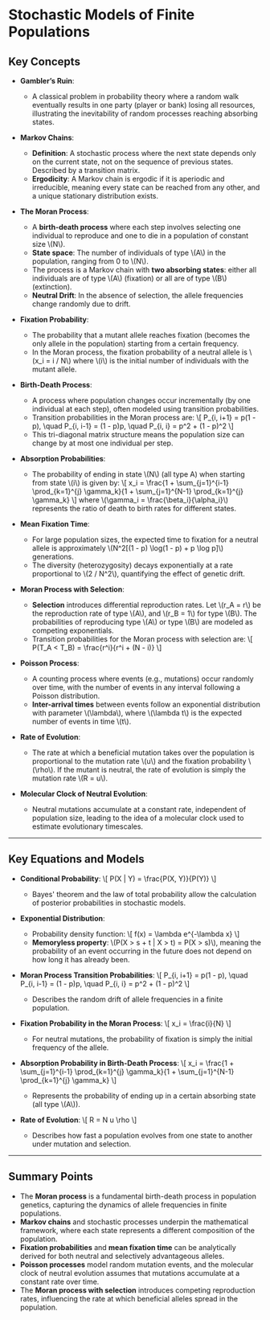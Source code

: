 # Stochastic Models of Finite Populations

## Key Concepts

- **Gambler’s Ruin**:
  - A classical problem in probability theory where a random walk eventually results in one party (player or bank) losing all resources, illustrating the inevitability of random processes reaching absorbing states.

- **Markov Chains**:
  - **Definition**: A stochastic process where the next state depends only on the current state, not on the sequence of previous states. Described by a transition matrix.
  - **Ergodicity**: A Markov chain is ergodic if it is aperiodic and irreducible, meaning every state can be reached from any other, and a unique stationary distribution exists.

- **The Moran Process**:
  - A **birth-death process** where each step involves selecting one individual to reproduce and one to die in a population of constant size \\(N\\).
  - **State space**: The number of individuals of type \\(A\\) in the population, ranging from 0 to \\(N\\).
  - The process is a Markov chain with **two absorbing states**: either all individuals are of type \\(A\\) (fixation) or all are of type \\(B\\) (extinction).
  - **Neutral Drift**: In the absence of selection, the allele frequencies change randomly due to drift.

- **Fixation Probability**:
  - The probability that a mutant allele reaches fixation (becomes the only allele in the population) starting from a certain frequency.
  - In the Moran process, the fixation probability of a neutral allele is \\(x_i = i / N\\) where \\(i\\) is the initial number of individuals with the mutant allele.

- **Birth-Death Process**:
  - A process where population changes occur incrementally (by one individual at each step), often modeled using transition probabilities.
  - Transition probabilities in the Moran process are:
    \\[
    P_{i, i+1} = p(1 - p), \quad P_{i, i-1} = (1 - p)p, \quad P_{i, i} = p^2 + (1 - p)^2
    \\]
  - This tri-diagonal matrix structure means the population size can change by at most one individual per step.

- **Absorption Probabilities**:
  - The probability of ending in state \\(N\\) (all type A) when starting from state \\(i\\) is given by:
    \\[
    x_i = \frac{1 + \sum_{j=1}^{i-1} \prod_{k=1}^{j} \gamma_k}{1 + \sum_{j=1}^{N-1} \prod_{k=1}^{j} \gamma_k}
    \\]
    where \\(\gamma_i = \frac{\beta_i}{\alpha_i}\\) represents the ratio of death to birth rates for different states.

- **Mean Fixation Time**:
  - For large population sizes, the expected time to fixation for a neutral allele is approximately \\(N^2[(1 - p) \log(1 - p) + p \log p]\\) generations.
  - The diversity (heterozygosity) decays exponentially at a rate proportional to \\(2 / N^2\\), quantifying the effect of genetic drift.

- **Moran Process with Selection**:
  - **Selection** introduces differential reproduction rates. Let \\(r_A = r\\) be the reproduction rate of type \\(A\\), and \\(r_B = 1\\) for type \\(B\\). The probabilities of reproducing type \\(A\\) or type \\(B\\) are modeled as competing exponentials.
  - Transition probabilities for the Moran process with selection are:
    \\[
    P(T_A < T_B) = \frac{r^i}{r^i + (N - i)}
    \\]

- **Poisson Process**:
  - A counting process where events (e.g., mutations) occur randomly over time, with the number of events in any interval following a Poisson distribution.
  - **Inter-arrival times** between events follow an exponential distribution with parameter \\(\lambda\\), where \\(\lambda t\\) is the expected number of events in time \\(t\\).

- **Rate of Evolution**:
  - The rate at which a beneficial mutation takes over the population is proportional to the mutation rate \\(u\\) and the fixation probability \\(\rho\\). If the mutant is neutral, the rate of evolution is simply the mutation rate \\(R = u\\).

- **Molecular Clock of Neutral Evolution**:
  - Neutral mutations accumulate at a constant rate, independent of population size, leading to the idea of a molecular clock used to estimate evolutionary timescales.

---

## Key Equations and Models

- **Conditional Probability**:
  \\[
  P(X | Y) = \frac{P(X, Y)}{P(Y)}
  \\]
  - Bayes' theorem and the law of total probability allow the calculation of posterior probabilities in stochastic models.

- **Exponential Distribution**:
  - Probability density function:
    \\[
    f(x) = \lambda e^{-\lambda x}
    \\]
  - **Memoryless property**: \\(P(X > s + t | X > t) = P(X > s)\\), meaning the probability of an event occurring in the future does not depend on how long it has already been.

- **Moran Process Transition Probabilities**:
  \\[
  P_{i, i+1} = p(1 - p), \quad P_{i, i-1} = (1 - p)p, \quad P_{i, i} = p^2 + (1 - p)^2
  \\]
  - Describes the random drift of allele frequencies in a finite population.

- **Fixation Probability in the Moran Process**:
  \\[
  x_i = \frac{i}{N}
  \\]
  - For neutral mutations, the probability of fixation is simply the initial frequency of the allele.

- **Absorption Probability in Birth-Death Process**:
  \\[
  x_i = \frac{1 + \sum_{j=1}^{i-1} \prod_{k=1}^{j} \gamma_k}{1 + \sum_{j=1}^{N-1} \prod_{k=1}^{j} \gamma_k}
  \\]
  - Represents the probability of ending up in a certain absorbing state (all type \\(A\\)).

- **Rate of Evolution**:
  \\[
  R = N u \rho
  \\]
  - Describes how fast a population evolves from one state to another under mutation and selection.

---

## Summary Points

- The **Moran process** is a fundamental birth-death process in population genetics, capturing the dynamics of allele frequencies in finite populations.
- **Markov chains** and stochastic processes underpin the mathematical framework, where each state represents a different composition of the population.
- **Fixation probabilities** and **mean fixation time** can be analytically derived for both neutral and selectively advantageous alleles.
- **Poisson processes** model random mutation events, and the molecular clock of neutral evolution assumes that mutations accumulate at a constant rate over time.
- The **Moran process with selection** introduces competing reproduction rates, influencing the rate at which beneficial alleles spread in the population.
